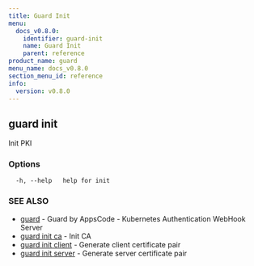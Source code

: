 ```yaml
---
title: Guard Init
menu:
  docs_v0.8.0:
    identifier: guard-init
    name: Guard Init
    parent: reference
product_name: guard
menu_name: docs_v0.8.0
section_menu_id: reference
info:
  version: v0.8.0
---
```


## guard init

Init PKI

### Options

```
  -h, --help   help for init
```

### SEE ALSO

* [guard](/docs/v0.8.0/reference/guard)	 - Guard by AppsCode - Kubernetes Authentication WebHook Server
* [guard init ca](/docs/v0.8.0/reference/guard_init_ca)	 - Init CA
* [guard init client](/docs/v0.8.0/reference/guard_init_client)	 - Generate client certificate pair
* [guard init server](/docs/v0.8.0/reference/guard_init_server)	 - Generate server certificate pair

